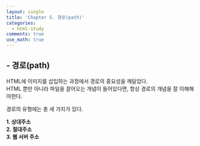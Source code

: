 ```yaml
---
layout: single
title: 'Chapter 5. 경로(path)'
categories:
  - html-study
comments: true
use_math: true
---
```


## - 경로(path)

HTML에 이미지를 삽입하는 과정에서 경로의 중요성을 깨달았다.  
HTML 뿐만 아니라 파일을 끌어오는 개념이 들어있다면, 항상 경로의 개념을 잘 이해해야한다.

경로의 유형에는 총 세 가지가 있다.

**1. 상대주소**  
**2. 절대주소**  
**3. 웹 서버 주소**  
